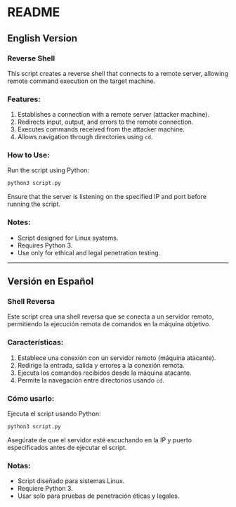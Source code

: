 # README

## English Version

### Reverse Shell

This script creates a reverse shell that connects to a remote server, allowing remote command execution on the target machine.

### Features:
1. Establishes a connection with a remote server (attacker machine).
2. Redirects input, output, and errors to the remote connection.
3. Executes commands received from the attacker machine.
4. Allows navigation through directories using `cd`.

### How to Use:

Run the script using Python:
```bash
python3 script.py
```
Ensure that the server is listening on the specified IP and port before running the script.

### Notes:
- Script designed for Linux systems.
- Requires Python 3.
- Use only for ethical and legal penetration testing.

---

## Versión en Español

### Shell Reversa

Este script crea una shell reversa que se conecta a un servidor remoto, permitiendo la ejecución remota de comandos en la máquina objetivo.

### Características:
1. Establece una conexión con un servidor remoto (máquina atacante).
2. Redirige la entrada, salida y errores a la conexión remota.
3. Ejecuta los comandos recibidos desde la máquina atacante.
4. Permite la navegación entre directorios usando `cd`.

### Cómo usarlo:

Ejecuta el script usando Python:
```bash
python3 script.py
```
Asegúrate de que el servidor esté escuchando en la IP y puerto especificados antes de ejecutar el script.

### Notas:
- Script diseñado para sistemas Linux.
- Requiere Python 3.
- Usar solo para pruebas de penetración éticas y legales.

